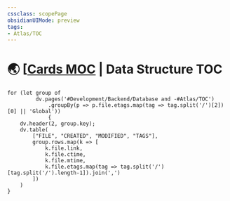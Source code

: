 ```yaml
---
cssclass: scopePage
obsidianUIMode: preview
tags:
- Atlas/TOC
---
```


# 🌏 [[Cards MOC](../Cards%20MOC.md) | Data Structure TOC

```dataviewjs
for (let group of 
		 dv.pages('#Development/Backend/Database and -#Atlas/TOC')
			 .groupBy(p => p.file.etags.map(tag => tag.split('/')[2])[0] || 'Global'))
			 { 
	dv.header(2, group.key); 
	dv.table(
		["FILE", "CREATED", "MODIFIED", "TAGS"], 
		group.rows.map(k => [
			k.file.link, 
			k.file.ctime, 
			k.file.mtime,
			k.file.etags.map(tag => tag.split('/')[tag.split('/').length-1]).join(',')
		])
	) 
}
```